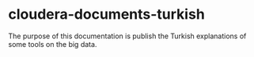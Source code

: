 # cloudera-documents-turkish
The purpose of this documentation is publish the Turkish explanations of some tools on the big data.
